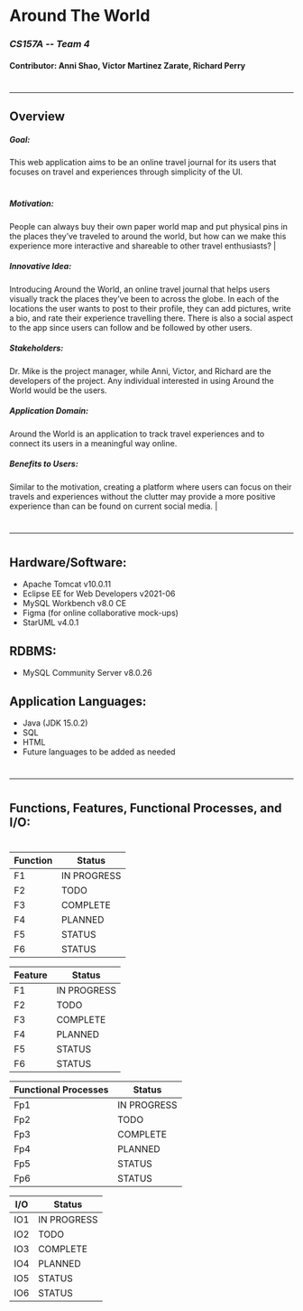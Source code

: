 # Around The World
### _CS157A -- Team 4_
#### Contributor: Anni Shao, Victor Martinez Zarate, Richard Perry
#
#
***
## Overview

##### Goal:
This web application aims to be an online travel journal for its users that focuses on travel and experiences through simplicity of the UI.
#
##### Motivation:
People can always buy their own paper world map and put physical pins in the places they’ve traveled to around the world, but how can we make this experience more interactive and shareable to other travel enthusiasts? |

##### Innovative Idea:
Introducing Around the World, an online travel journal that helps users visually track the places they’ve been to across the globe. In each of the locations the user wants to post to their profile, they can add pictures, write a bio, and rate their experience travelling there. There is also a social aspect to the app since users can follow and be followed by other users.

##### Stakeholders:
Dr. Mike is the project manager, while Anni, Victor, and Richard are the developers of the project. Any individual interested in using Around the World would be the users.

##### Application Domain:
Around the World is an application to track travel experiences and to connect its users in a meaningful way online.

##### Benefits to Users:
Similar to the motivation, creating a platform where users can focus on their travels and experiences without the clutter may provide a more positive experience than can be found on current social media. |
#
#
***
#


## Hardware/Software:
+ Apache Tomcat v10.0.11
+ Eclipse EE for Web Developers v2021-06
+ MySQL Workbench v8.0 CE
+ Figma (for online collaborative mock-ups)
+ StarUML v4.0.1

## RDBMS:
+ MySQL Community Server v8.0.26

## Application Languages:
+ Java (JDK 15.0.2)
+ SQL
+ HTML
+ Future languages to be added as needed

#
#
***
#

## Functions, Features, Functional Processes, and I/O:
#
| Function | Status |
| ------ | ------ |
| F1 | IN PROGRESS |
| F2 | TODO |
| F3 | COMPLETE |
| F4 | PLANNED |
| F5 | STATUS |
| F6 | STATUS |

| Feature | Status |
| ------ | ------ |
| F1 | IN PROGRESS |
| F2 | TODO |
| F3 | COMPLETE |
| F4 | PLANNED |
| F5 | STATUS |
| F6 | STATUS |

| Functional Processes | Status |
| ------ | ------ |
| Fp1 | IN PROGRESS |
| Fp2 | TODO |
| Fp3 | COMPLETE |
| Fp4 | PLANNED |
| Fp5 | STATUS |
| Fp6 | STATUS |

| I/O | Status |
| ------ | ------ |
| IO1 | IN PROGRESS |
| IO2 | TODO |
| IO3 | COMPLETE |
| IO4 | PLANNED |
| IO5 | STATUS |
| IO6 | STATUS |
